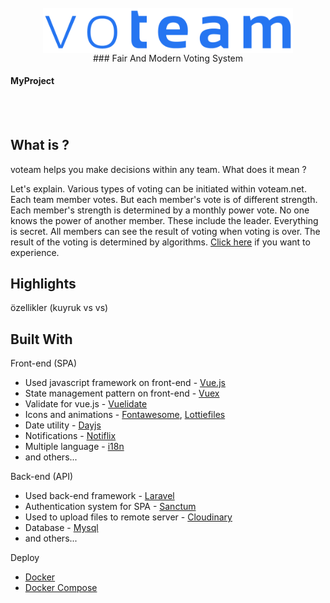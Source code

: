 <br />

<div align="center">
<img src="./images/voteam.png" align="center" width="400" alt="Project icon">
</div>

<div align="center">
### Fair And Modern Voting System
</div>


#### MyProject

<br />
<br />

 
 ## What is ?
voteam helps you make decisions within any team. What does it mean ? 

Let's explain. Various types of voting can be initiated within voteam.net. 
Each team member votes. But each member's vote is of different strength. 
Each member's strength is determined by a monthly power vote. 
No one knows the power of another member. These include the leader.
Everything is secret. All members can see the result of voting when voting is over.
The result of the voting is determined by algorithms. 
[Click here](http://voteam.net/) if you want to experience.

 ## Highlights
özellikler (kuyruk vs vs)


## Built With
Front-end (SPA)
  - Used javascript framework on front-end - [Vue.js](https://vuejs.org/)
  - State management pattern on front-end - [Vuex](https://vuex.vuejs.org/)
  - Validate for vue.js - [Vuelidate](https://vuelidate.js.org/)
  - Icons and animations - [Fontawesome](https://fontawesome.com/), [Lottiefiles](https://lottiefiles.com/)
  - Date utility  - [Dayjs](https://day.js.org/)
  - Notifications - [Notiflix](https://notiflix.github.io/)
  - Multiple language - [i18n](https://kazupon.github.io/vue-i18n/)
  - and others...

Back-end (API)
  - Used back-end framework - [Laravel](https://laravel.com/)
  - Authentication system for SPA - [Sanctum](https://laravel.com/docs/8.x/sanctum)
  - Used to upload files to remote server - [Cloudinary](https://cloudinary.com/)
  - Database - [Mysql](https://www.mysql.com/)
  - and others...

Deploy
  - [Docker](https://www.docker.com/)
  - [Docker Compose](https://docs.docker.com/compose/)
